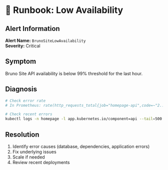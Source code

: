 # 🚨 Runbook: Low Availability

## Alert Information
**Alert Name:** `BrunoSiteLowAvailability`  
**Severity:** Critical  

## Symptom
Bruno Site API availability is below 99% threshold for the last hour.

## Diagnosis

```bash
# Check error rate
# In Prometheus: rate(http_requests_total{job="homepage-api",code=~"2.."}[1h]) / rate(http_requests_total{job="homepage-api"}[1h])

# Check recent errors
kubectl logs -n homepage -l app.kubernetes.io/component=api --tail=500 | grep -E ' [45][0-9][0-9] '
```

## Resolution
1. Identify error causes (database, dependencies, application errors)
2. Fix underlying issues
3. Scale if needed
4. Review recent deployments
